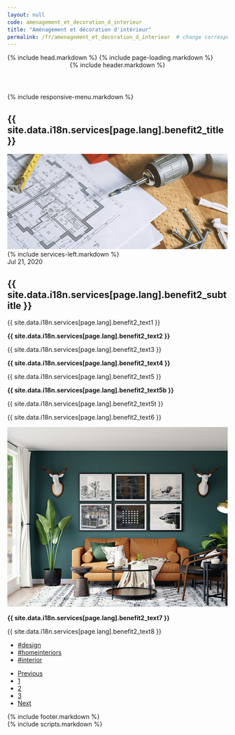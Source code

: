 ```yaml
--- 
layout: null 
code: amenagement_et_decoration_d_interieur 
title: "Aménagement et décoration d'intérieur" 
permalink: /fr/amenagement_et_decoration_d_interieur  # change corresponding i18n path variable if permalink changed here! 
---
```

<html lang="en">
 {% include head.markdown %} 
 <body>
 {% include page-loading.markdown %}
<div class="wrapper">
  <header class="header-bg">
    {% include header.markdown %}
  </header><!--header end-->
  {% include responsive-menu.markdown %}
  <section class="pager-section no-bg style2">
    <div class="container">
      <div class="pager-info">
        <div class="pg-title-head">
          <h2 class="m-0">{{ site.data.i18n.services[page.lang].benefit2_title }}</h2>
        </div>
      </div>
      <div class="pger-imgs no-seduo w-auto">
        <div class="abt-imgz"><img src="/assets/images/images_prestations_570x465_2_entete.jpg" alt="pager3"></div>
      </div><!--pger-imgs end-->
      <div class="clearfix"></div>
    </div>
  </section><!--pager-section end-->
  <section class="page-content pt-0">
    <div class="container">
      <div class="blog-single">
        <div class="row">
          {% include services-left.markdown %}
          <div class="col-lg-8">
            <div class="blog-post single">
              <div class="blog-info">
                <span id="current-date">Jul 21, 2020</span>
                <h2 class="blog-title">{{ site.data.i18n.services[page.lang].benefit2_subtitle }}</h2>
                <p>{{ site.data.i18n.services[page.lang].benefit2_text1 }}</p>
                <p style="font-weight:bold;">{{ site.data.i18n.services[page.lang].benefit2_text2 }}</p>
                <p>{{ site.data.i18n.services[page.lang].benefit2_text3 }}</p>
                <p style="font-weight:bold;">{{ site.data.i18n.services[page.lang].benefit2_text4 }}</p>
                <p>{{ site.data.i18n.services[page.lang].benefit2_text5 }}</p>
                <p style="font-weight:bold;">{{ site.data.i18n.services[page.lang].benefit2_text5b }}</p>
                <p>{{ site.data.i18n.services[page.lang].benefit2_text5t }}</p>
                <p>{{ site.data.i18n.services[page.lang].benefit2_text6 }}</p>
                <img src="/assets/images/images_prestations_570x465_2_details.jpg" alt="871x376" class="w-100">
                <p><b>{{ site.data.i18n.services[page.lang].benefit2_text7 }}</b></p>
                <p>{{ site.data.i18n.services[page.lang].benefit2_text8 }}</p>
              </div>
              <ul class="tags_list">
                <li>
                  <a href="#" title="">#design</a>
                </li>
                <li>
                  <a href="#" title="">#homeinteriors</a>
                </li>
                <li>
                  <a href="#" title="">#interior</a>
                </li>
              </ul><!--tags_liste end-->
              <div class="pagination-mint">
                <nav aria-label="Page navigation example">
                  <ul class="pagination">
                    <li class="page-item">
                      <a class="page-link prev" href="#">Previous</a>
                    </li>
                    <li class="page-item">
                      <a class="page-link active" href="#">1</a>
                    </li>
                    <li class="page-item">
                      <a class="page-link" href="#">2</a>
                    </li>
                    <li class="page-item">
                      <a class="page-link" href="#">3</a>
                    </li>
                    <li class="page-item">
                      <a class="page-link next" href="#">Next</a>
                    </li>
                  </ul>
                </nav>
              </div><!--pagination-mint end-->
            </div><!--blog-post single end-->
          </div>
        </div>
      </div><!--blog-single end-->
    </div>
  </section><!--page-content end-->
  <footer>
    {% include footer.markdown %}
  </footer><!--footer end-->
</div><!--wrapper end-->
{% include scripts.markdown %}

</body>

</html>